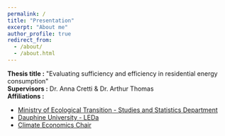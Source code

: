 ```yaml
---
permalink: /
title: "Presentation"
excerpt: "About me"
author_profile: true
redirect_from: 
  - /about/
  - /about.html
---
```


**Thesis title :** "Evaluating sufficiency and efficiency in residential energy consumption" \
**Supervisors :** Dr. Anna Cretti & Dr. Arthur Thomas \
**Affiliations :** 
* [Ministry of Ecological Transition - Studies and Statistics Department](https://www.statistiques.developpement-durable.gouv.fr/english-contents)
* [Dauphine University - LEDa](https://leda.dauphine.fr/)
* [Climate Economics Chair](https://www.chaireeconomieduclimat.org/en/thesis/measuring-and-evaluating-sufficiency-and-efficiency-in-french-residential-energy-consumption-marie-bruguet/)
  
